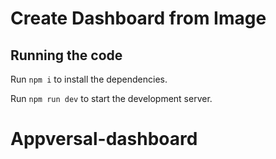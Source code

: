 
  # Create Dashboard from Image

  

  ## Running the code

  Run `npm i` to install the dependencies.

  Run `npm run dev` to start the development server.
  # Appversal-dashboard
